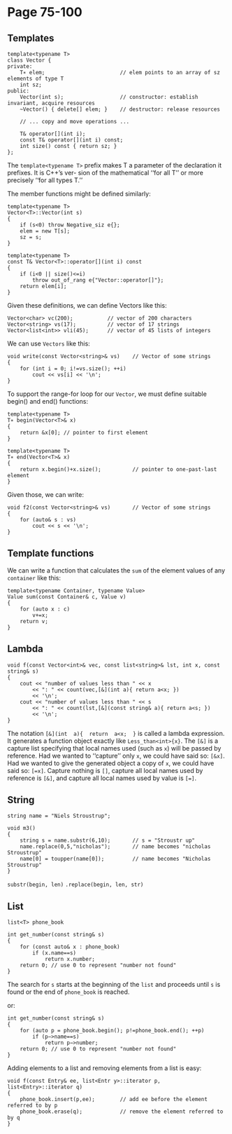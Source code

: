 # Page 75-100

## Templates

    template<typename T>
    class Vector {
    private:
        T∗ elem;                        // elem points to an array of sz elements of type T
        int sz;
    public:
        Vector(int s);                  // constructor: establish invariant, acquire resources
        ~Vector() { delete[] elem; }    // destructor: release resources

        // ... copy and move operations ...

        T& operator[](int i);
        const T& operator[](int i) const;
        int size() const { return sz; }
    };

The `template<typename T>` prefix makes T a parameter of the declaration it prefixes.  It is C++’s ver-
sion of the mathematical ‘‘for all T’’ or more precisely ‘‘for all types T.’’

The member functions might be defined similarly:

    template<typename T>
    Vector<T>::Vector(int s)
    {
        if (s<0) throw Negative_siz e{};
        elem = new T[s];
        sz = s;
    }

    template<typename T>
    const T& Vector<T>::operator[](int i) const
    {
        if (i<0 || size()<=i)
            throw out_of_rang e{"Vector::operator[]"};
        return elem[i];
    }

Given these definitions, we can define Vectors like this:

    Vector<char> vc(200);           // vector of 200 characters
    Vector<string> vs(17);          // vector of 17 strings
    Vector<list<int>> vli(45);      // vector of 45 lists of integers

We can use `Vectors` like this:

    void write(const Vector<string>& vs)    // Vector of some strings
    {
        for (int i = 0; i!=vs.size(); ++i)
            cout << vs[i] << '\n';
    }

To support the range-for loop for our `Vector`, we must define suitable begin() and end() functions:

    template<typename T>
    T∗ begin(Vector<T>& x)
    {
        return &x[0]; // pointer to first element
    }

    template<typename T>
    T∗ end(Vector<T>& x)
    {
        return x.begin()+x.size();          // pointer to one-past-last element
    }

Given those, we can write:

    void f2(const Vector<string>& vs)       // Vector of some strings
    {
        for (auto& s : vs)
            cout << s << '\n';
    }

## Template functions

We  can  write  a  function  that  calculates  the  `sum`  of  the element values of any `container` like this:

    template<typename Container, typename Value>
    Value sum(const Container& c, Value v)
    {
        for (auto x : c)
            v+=x;
        return v;
    }

## Lambda

    void f(const Vector<int>& vec, const list<string>& lst, int x, const string& s)
    {
        cout << "number of values less than " << x
            << ": " << count(vec,[&](int a){ return a<x; })
            << '\n';
        cout << "number of values less than " << s
            << ": " << count(lst,[&](const string& a){ return a<s; })
            << '\n';
    }

The  notation `[&](int  a){  return  a<x;  }` is  called  a lambda  expression. It generates  a  function object  exactly  like `Less_than<int>{x}`. The `[&]` is  a capture list specifying  that  local  names  used (such  as `x`) will  be  passed  by  reference. Had  we  wanted  to  ‘‘capture’’ only `x`, we could  have  said so: `[&x]`. Had we wanted to give the generated object a copy of `x`, we could have said so: `[=x]`. Capture nothing is `[]`, capture all local names used by reference is `[&]`, and capture all local names used by value is `[=]`.

## String

    string name = "Niels Stroustrup";

    void m3()
    {
        string s = name.substr(6,10);       // s = "Stroustr up"
        name.replace(0,5,"nicholas");       // name becomes "nicholas Stroustrup"
        name[0] = toupper(name[0]);         // name becomes "Nicholas Stroustrup"
    }

`substr(begin, len)`
`.replace(begin, len, str)`

## List

    list<T> phone_book

    int get_number(const string& s)
    {
        for (const auto& x : phone_book)
            if (x.name==s)
                return x.number;
        return 0; // use 0 to represent "number not found"
    }

The  search  for `s` starts  at  the  beginning  of  the  `list`  and  proceeds  until `s` is  found  or  the  end  of `phone_book` is reached.

or:

    int get_number(const string& s)
    {
        for (auto p = phone_book.begin(); p!=phone_book.end(); ++p)
            if (p−>name==s)
                return p−>number;
        return 0; // use 0 to represent "number not found"
    }

Adding elements to a list and removing elements from a list is easy:

    void f(const Entry& ee, list<Entr y>::iterator p, list<Entry>::iterator q)
    {
        phone_book.insert(p,ee);        // add ee before the element referred to by p
        phone_book.erase(q);            // remove the element referred to by q
    }